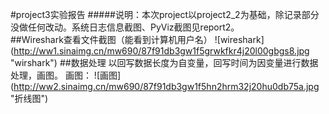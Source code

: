 #project3实验报告
#####说明：本次project以project2_2为基础，除记录部分没做任何改动。系统日志信息截图、PyViz截图见report2。
<br>
##Wireshark查看文件截图（能看到计算机用户名）
![wireshark] (http://ww1.sinaimg.cn/mw690/87f91db3gw1f5grwkfkr4j20l00gbgs8.jpg "wirshark")
##数据处理
    以回写数据长度为自变量，回写时间为因变量进行数据处理，画图。
    画图：
![画图] (http://ww2.sinaimg.cn/mw690/87f91db3gw1f5hn2hrm32j20hu0db75a.jpg "折线图")

